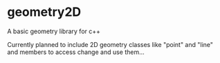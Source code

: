 # geometry2D
A basic geometry library for c++

Currently planned to include 2D geometry classes like "point" and "line" and members to access change and use them...
